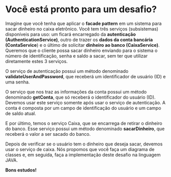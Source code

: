 # Você está pronto para um desafio?

Imagine que você tenha que aplicar o **facade pattern** em um
sistema para sacar dinheiro no caixa eletrônico. Você tem três
serviços (subsistemas) disponíveis para uso: um ficará
encarregado da **autenticação (AuthenticationService)**,
outro de trazer os **dados da conta bancária (ContaService**) e
o último de solicitar **dinheiro ao banco (CaixaService)**.
Queremos que o cliente possa sacar dinheiro enviando para o
sistema o número de identificação, senha e saldo a sacar, sem
ter que utilizar diretamente estes 3 serviços.

O serviço de autenticação possui um método denominado **validateUserAndPassword**, 
que receberá um identificador de usuário (ID) e uma senha.

O serviço que nos traz as informações da conta possui um método denominado
**getConta**, que só receberá o identificador do usuário (ID). Devemos usar este
serviço somente após usar o serviço de autenticação. A conta é composta por
um campo de identificação do usuário e um campo de saldo atual.

E por último, temos o serviço Caixa, que se encarrega de retirar o dinheiro do
banco. Esse serviço possui um método denominado **sacarDinheiro**, que
receberá o valor a ser sacado do banco.

Depois de verificar se o usuário tem o dinheiro que deseja sacar, devemos usar
o serviço de caixa. Nós propomos que você faça um diagrama de classes e, em
seguida, faça a implementação deste desafio na linguagem JAVA.

**Bons estudos!**